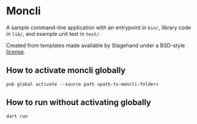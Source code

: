 # Moncli
A sample command-line application with an entrypoint in `bin/`, library code
in `lib/`, and example unit test in `test/`.

Created from templates made available by Stagehand under a BSD-style
[license](https://github.com/dart-lang/stagehand/blob/master/LICENSE).

## How to activate moncli globally
```shell
pub global activate --source path <path-to-moncli-folder>
```

## How to run without activating globally
```dart
dart run
```
